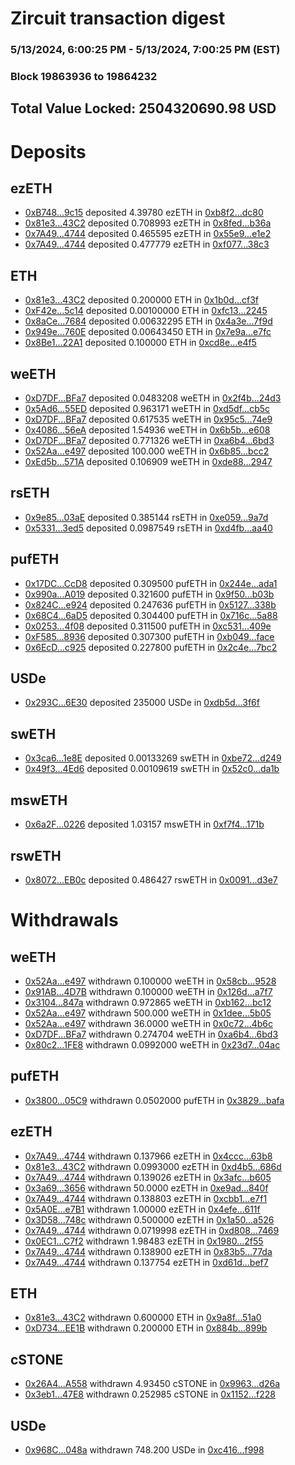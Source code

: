 # Zircuit transaction digest
### 5/13/2024, 6:00:25 PM - 5/13/2024, 7:00:25 PM (EST)
### Block 19863936 to 19864232

## Total Value Locked: 2504320690.98 USD

# Deposits
## ezETH
- [0xB748...9c15](https://etherscan.io/address/0xB748824b0d564cb019bfb78D41971320A0Df9c15) deposited 4.39780 ezETH in [0xb8f2...dc80](https://etherscan.io/tx/0xB748824b0d564cb019bfb78D41971320A0Df9c15)
- [0x81e3...43C2](https://etherscan.io/address/0x81e34639DEd2Fc0ce0B46609eA41c5897f8143C2) deposited 0.708993 ezETH in [0x8fed...b36a](https://etherscan.io/tx/0x81e34639DEd2Fc0ce0B46609eA41c5897f8143C2)
- [0x7A49...4744](https://etherscan.io/address/0x7A493Be5c2ce014cD049Bf178a1ac0Db1B434744) deposited 0.465595 ezETH in [0x55e9...e1e2](https://etherscan.io/tx/0x7A493Be5c2ce014cD049Bf178a1ac0Db1B434744)
- [0x7A49...4744](https://etherscan.io/address/0x7A493Be5c2ce014cD049Bf178a1ac0Db1B434744) deposited 0.477779 ezETH in [0xf077...38c3](https://etherscan.io/tx/0x7A493Be5c2ce014cD049Bf178a1ac0Db1B434744)
## ETH
- [0x81e3...43C2](https://etherscan.io/address/0x81e34639DEd2Fc0ce0B46609eA41c5897f8143C2) deposited 0.200000 ETH in [0x1b0d...cf3f](https://etherscan.io/tx/0x81e34639DEd2Fc0ce0B46609eA41c5897f8143C2)
- [0xF42e...5c14](https://etherscan.io/address/0xF42e401F24F4f2dcC93DFE18881E6B00f4725c14) deposited 0.00100000 ETH in [0xfc13...2245](https://etherscan.io/tx/0xF42e401F24F4f2dcC93DFE18881E6B00f4725c14)
- [0x8aCe...7684](https://etherscan.io/address/0x8aCeC0c353b4597Eb941aE0ec2346ba4Cd207684) deposited 0.00632295 ETH in [0x4a3e...7f9d](https://etherscan.io/tx/0x8aCeC0c353b4597Eb941aE0ec2346ba4Cd207684)
- [0x949e...760E](https://etherscan.io/address/0x949e9dfC316480e1b00162a06d224fBFce2A760E) deposited 0.00643450 ETH in [0x7e9a...e7fc](https://etherscan.io/tx/0x949e9dfC316480e1b00162a06d224fBFce2A760E)
- [0x8Be1...22A1](https://etherscan.io/address/0x8Be1e7385A8B147D442d9c661BDd7fE0E8d922A1) deposited 0.100000 ETH in [0xcd8e...e4f5](https://etherscan.io/tx/0x8Be1e7385A8B147D442d9c661BDd7fE0E8d922A1)
## weETH
- [0xD7DF...BFa7](https://etherscan.io/address/0xD7DF7E085214743530afF339aFC420c7c720BFa7) deposited 0.0483208 weETH in [0x2f4b...24d3](https://etherscan.io/tx/0xD7DF7E085214743530afF339aFC420c7c720BFa7)
- [0x5Ad6...55ED](https://etherscan.io/address/0x5Ad6544b168EC1Fcc9fc63f0c425613e1afe55ED) deposited 0.963171 weETH in [0xd5df...cb5c](https://etherscan.io/tx/0x5Ad6544b168EC1Fcc9fc63f0c425613e1afe55ED)
- [0xD7DF...BFa7](https://etherscan.io/address/0xD7DF7E085214743530afF339aFC420c7c720BFa7) deposited 0.617535 weETH in [0x95c5...74e9](https://etherscan.io/tx/0xD7DF7E085214743530afF339aFC420c7c720BFa7)
- [0x4086...56eA](https://etherscan.io/address/0x4086f688855dcAe061e7f68fc181566FFfa856eA) deposited 1.54936 weETH in [0x6b5b...e608](https://etherscan.io/tx/0x4086f688855dcAe061e7f68fc181566FFfa856eA)
- [0xD7DF...BFa7](https://etherscan.io/address/0xD7DF7E085214743530afF339aFC420c7c720BFa7) deposited 0.771326 weETH in [0xa6b4...6bd3](https://etherscan.io/tx/0xD7DF7E085214743530afF339aFC420c7c720BFa7)
- [0x52Aa...e497](https://etherscan.io/address/0x52Aa899454998Be5b000Ad077a46Bbe360F4e497) deposited 100.000 weETH in [0x6b85...bcc2](https://etherscan.io/tx/0x52Aa899454998Be5b000Ad077a46Bbe360F4e497)
- [0xEd5b...571A](https://etherscan.io/address/0xEd5b541D4fb1f8a95f23BeC453AC008f0588571A) deposited 0.106909 weETH in [0xde88...2947](https://etherscan.io/tx/0xEd5b541D4fb1f8a95f23BeC453AC008f0588571A)
## rsETH
- [0x9e85...03aE](https://etherscan.io/address/0x9e856D1c484730c49E24C2eF78eFB45AB19D03aE) deposited 0.385144 rsETH in [0xe059...9a7d](https://etherscan.io/tx/0x9e856D1c484730c49E24C2eF78eFB45AB19D03aE)
- [0x5331...3ed5](https://etherscan.io/address/0x53314910F91D0fD597C0Db4fD8737DE7BA963ed5) deposited 0.0987549 rsETH in [0xd4fb...aa40](https://etherscan.io/tx/0x53314910F91D0fD597C0Db4fD8737DE7BA963ed5)
## pufETH
- [0x17DC...CcD8](https://etherscan.io/address/0x17DC37195e28CD518Cba55D1d15251606f6fCcD8) deposited 0.309500 pufETH in [0x244e...ada1](https://etherscan.io/tx/0x17DC37195e28CD518Cba55D1d15251606f6fCcD8)
- [0x990a...A019](https://etherscan.io/address/0x990ac0DDeaECdc5Aaf50351815332d83c6a2A019) deposited 0.321600 pufETH in [0x9f50...b03b](https://etherscan.io/tx/0x990ac0DDeaECdc5Aaf50351815332d83c6a2A019)
- [0x824C...e924](https://etherscan.io/address/0x824CCFF5Ba7F2059583f86A98DC80Bb8e466e924) deposited 0.247636 pufETH in [0x5127...338b](https://etherscan.io/tx/0x824CCFF5Ba7F2059583f86A98DC80Bb8e466e924)
- [0x68C4...6aD5](https://etherscan.io/address/0x68C4B893895D53001756f499d2e304f64fa26aD5) deposited 0.304400 pufETH in [0x716c...5a88](https://etherscan.io/tx/0x68C4B893895D53001756f499d2e304f64fa26aD5)
- [0x0253...4f08](https://etherscan.io/address/0x0253d3edEA65Fc9D614a55463EfF82dc92ff4f08) deposited 0.311500 pufETH in [0xc531...409e](https://etherscan.io/tx/0x0253d3edEA65Fc9D614a55463EfF82dc92ff4f08)
- [0xF585...8936](https://etherscan.io/address/0xF585042822FC855A803bBF630C135E3024588936) deposited 0.307300 pufETH in [0xb049...face](https://etherscan.io/tx/0xF585042822FC855A803bBF630C135E3024588936)
- [0x6EcD...c925](https://etherscan.io/address/0x6EcDcc9f3833Ee3695523E6075fCd48e6C76c925) deposited 0.227800 pufETH in [0x2c4e...7bc2](https://etherscan.io/tx/0x6EcDcc9f3833Ee3695523E6075fCd48e6C76c925)
## USDe
- [0x293C...6E30](https://etherscan.io/address/0x293C6937D8D82e05B01335F7B33FBA0c8e256E30) deposited 235000 USDe in [0xdb5d...3f6f](https://etherscan.io/tx/0x293C6937D8D82e05B01335F7B33FBA0c8e256E30)
## swETH
- [0x3ca6...1e8E](https://etherscan.io/address/0x3ca665790F6d64cB29cDDad2CEA6E5d530A11e8E) deposited 0.00133269 swETH in [0xbe72...d249](https://etherscan.io/tx/0x3ca665790F6d64cB29cDDad2CEA6E5d530A11e8E)
- [0x49f3...4Ed6](https://etherscan.io/address/0x49f32d88f5b9187d00B728f53145F9b79C5C4Ed6) deposited 0.00109619 swETH in [0x52c0...da1b](https://etherscan.io/tx/0x49f32d88f5b9187d00B728f53145F9b79C5C4Ed6)
## mswETH
- [0x6a2F...0226](https://etherscan.io/address/0x6a2F932899B21dEd5162360D9b069D1FB1810226) deposited 1.03157 mswETH in [0xf7f4...171b](https://etherscan.io/tx/0x6a2F932899B21dEd5162360D9b069D1FB1810226)
## rswETH
- [0x8072...EB0c](https://etherscan.io/address/0x8072C40579e314184d97F4aE4414705a86bEEB0c) deposited 0.486427 rswETH in [0x0091...d3e7](https://etherscan.io/tx/0x8072C40579e314184d97F4aE4414705a86bEEB0c)
# Withdrawals
## weETH
- [0x52Aa...e497](https://etherscan.io/address/0x52Aa899454998Be5b000Ad077a46Bbe360F4e497) withdrawn 0.100000 weETH in [0x58cb...9528](https://etherscan.io/tx/0x52Aa899454998Be5b000Ad077a46Bbe360F4e497)
- [0x91AB...4D7B](https://etherscan.io/address/0x91AB942acB7AfE9fC3fc40117e1EDf997e8c4D7B) withdrawn 0.100000 weETH in [0x126d...a7f7](https://etherscan.io/tx/0x91AB942acB7AfE9fC3fc40117e1EDf997e8c4D7B)
- [0x3104...847a](https://etherscan.io/address/0x31041A20B4c2563ecC9F9E1913de4373C5D4847a) withdrawn 0.972865 weETH in [0xb162...bc12](https://etherscan.io/tx/0x31041A20B4c2563ecC9F9E1913de4373C5D4847a)
- [0x52Aa...e497](https://etherscan.io/address/0x52Aa899454998Be5b000Ad077a46Bbe360F4e497) withdrawn 500.000 weETH in [0x1dee...5b05](https://etherscan.io/tx/0x52Aa899454998Be5b000Ad077a46Bbe360F4e497)
- [0x52Aa...e497](https://etherscan.io/address/0x52Aa899454998Be5b000Ad077a46Bbe360F4e497) withdrawn 36.0000 weETH in [0x0c72...4b6c](https://etherscan.io/tx/0x52Aa899454998Be5b000Ad077a46Bbe360F4e497)
- [0xD7DF...BFa7](https://etherscan.io/address/0xD7DF7E085214743530afF339aFC420c7c720BFa7) withdrawn 0.274704 weETH in [0xa6b4...6bd3](https://etherscan.io/tx/0xD7DF7E085214743530afF339aFC420c7c720BFa7)
- [0x80c2...1FE8](https://etherscan.io/address/0x80c2FeC4022bAE3f91739f0396048A295dAF1FE8) withdrawn 0.0992000 weETH in [0x23d7...04ac](https://etherscan.io/tx/0x80c2FeC4022bAE3f91739f0396048A295dAF1FE8)
## pufETH
- [0x3800...05C9](https://etherscan.io/address/0x380070021A7584F3b98e25119AA510a6520705C9) withdrawn 0.0502000 pufETH in [0x3829...bafa](https://etherscan.io/tx/0x380070021A7584F3b98e25119AA510a6520705C9)
## ezETH
- [0x7A49...4744](https://etherscan.io/address/0x7A493Be5c2ce014cD049Bf178a1ac0Db1B434744) withdrawn 0.137966 ezETH in [0x4ccc...63b8](https://etherscan.io/tx/0x7A493Be5c2ce014cD049Bf178a1ac0Db1B434744)
- [0x81e3...43C2](https://etherscan.io/address/0x81e34639DEd2Fc0ce0B46609eA41c5897f8143C2) withdrawn 0.0993000 ezETH in [0xd4b5...686d](https://etherscan.io/tx/0x81e34639DEd2Fc0ce0B46609eA41c5897f8143C2)
- [0x7A49...4744](https://etherscan.io/address/0x7A493Be5c2ce014cD049Bf178a1ac0Db1B434744) withdrawn 0.139026 ezETH in [0x3afc...b605](https://etherscan.io/tx/0x7A493Be5c2ce014cD049Bf178a1ac0Db1B434744)
- [0x3a69...3656](https://etherscan.io/address/0x3a6964CcaA0d06D1d3a31e637da89B7A25153656) withdrawn 50.0000 ezETH in [0xe9ad...840f](https://etherscan.io/tx/0x3a6964CcaA0d06D1d3a31e637da89B7A25153656)
- [0x7A49...4744](https://etherscan.io/address/0x7A493Be5c2ce014cD049Bf178a1ac0Db1B434744) withdrawn 0.138803 ezETH in [0xcbb1...e7f1](https://etherscan.io/tx/0x7A493Be5c2ce014cD049Bf178a1ac0Db1B434744)
- [0x5A0E...e7B1](https://etherscan.io/address/0x5A0E1813cf575216f07e0384f646f564476Ee7B1) withdrawn 1.00000 ezETH in [0x4efe...611f](https://etherscan.io/tx/0x5A0E1813cf575216f07e0384f646f564476Ee7B1)
- [0x3D58...748c](https://etherscan.io/address/0x3D58fa11481348c4A9cbB7E8D83c7aB8670f748c) withdrawn 0.500000 ezETH in [0x1a50...a526](https://etherscan.io/tx/0x3D58fa11481348c4A9cbB7E8D83c7aB8670f748c)
- [0x7A49...4744](https://etherscan.io/address/0x7A493Be5c2ce014cD049Bf178a1ac0Db1B434744) withdrawn 0.0719998 ezETH in [0xd808...7469](https://etherscan.io/tx/0x7A493Be5c2ce014cD049Bf178a1ac0Db1B434744)
- [0x0EC1...C7f2](https://etherscan.io/address/0x0EC1bd56351F1964536150dDEe5DfFc71e8FC7f2) withdrawn 1.98483 ezETH in [0x1980...2f55](https://etherscan.io/tx/0x0EC1bd56351F1964536150dDEe5DfFc71e8FC7f2)
- [0x7A49...4744](https://etherscan.io/address/0x7A493Be5c2ce014cD049Bf178a1ac0Db1B434744) withdrawn 0.138900 ezETH in [0x83b5...77da](https://etherscan.io/tx/0x7A493Be5c2ce014cD049Bf178a1ac0Db1B434744)
- [0x7A49...4744](https://etherscan.io/address/0x7A493Be5c2ce014cD049Bf178a1ac0Db1B434744) withdrawn 0.137754 ezETH in [0xd61d...bef7](https://etherscan.io/tx/0x7A493Be5c2ce014cD049Bf178a1ac0Db1B434744)
## ETH
- [0x81e3...43C2](https://etherscan.io/address/0x81e34639DEd2Fc0ce0B46609eA41c5897f8143C2) withdrawn 0.600000 ETH in [0x9a8f...51a0](https://etherscan.io/tx/0x81e34639DEd2Fc0ce0B46609eA41c5897f8143C2)
- [0xD734...EE1B](https://etherscan.io/address/0xD73427E582cE0C59FD42d2704be0913C64e6EE1B) withdrawn 0.200000 ETH in [0x884b...899b](https://etherscan.io/tx/0xD73427E582cE0C59FD42d2704be0913C64e6EE1B)
## cSTONE
- [0x26A4...A558](https://etherscan.io/address/0x26A4762BceA260610f849373D6b5A36B25B6A558) withdrawn 4.93450 cSTONE in [0x9963...d26a](https://etherscan.io/tx/0x26A4762BceA260610f849373D6b5A36B25B6A558)
- [0x3eb1...47E8](https://etherscan.io/address/0x3eb19D2dF68bfE276A9287965D4Ef0C1E70547E8) withdrawn 0.252985 cSTONE in [0x1152...f228](https://etherscan.io/tx/0x3eb19D2dF68bfE276A9287965D4Ef0C1E70547E8)
## USDe
- [0x968C...048a](https://etherscan.io/address/0x968CEe5cA660094268b0A4D92E304AF745Da048a) withdrawn 748.200 USDe in [0xc416...f998](https://etherscan.io/tx/0x968CEe5cA660094268b0A4D92E304AF745Da048a)
